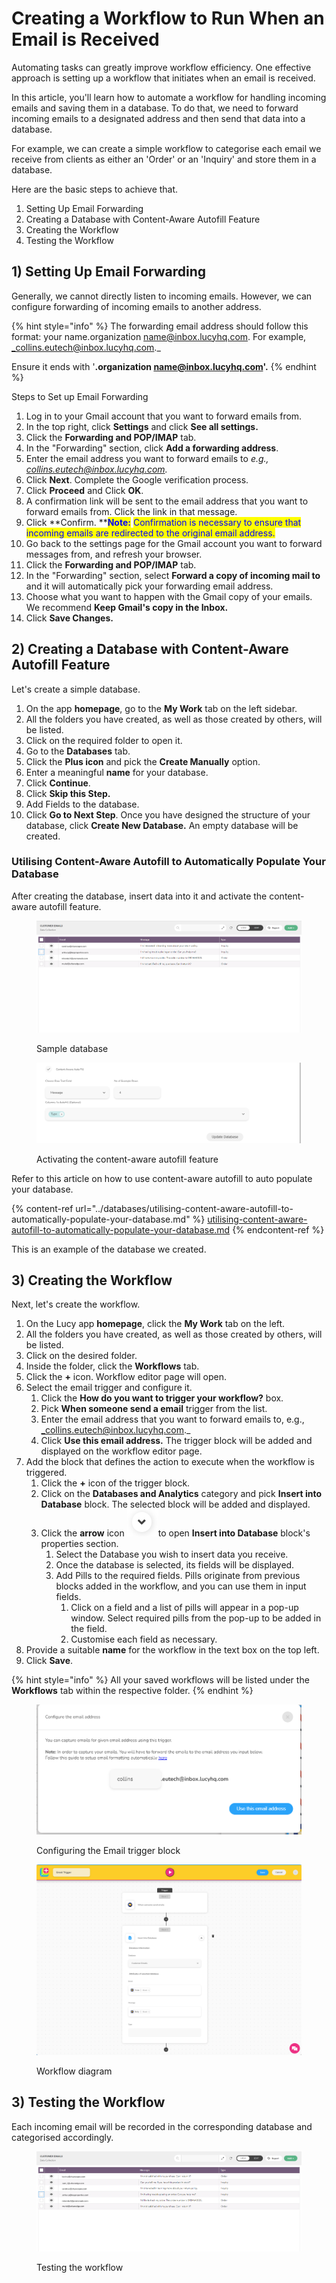 # Creating a Workflow to Run When an Email is Received

Automating tasks can greatly improve workflow efficiency. One effective approach is setting up a workflow that initiates when an email is received.

In this article, you'll learn how to automate a workflow for handling incoming emails and saving them in a database. To do that, we need to forward incoming emails to a designated address and then send that data into a database.

For example, we can create a simple workflow to categorise each email we receive from clients as either an 'Order' or an 'Inquiry' and store them in a database.

Here are the basic steps to achieve that.

1. Setting Up Email Forwarding
2. Creating a Database with Content-Aware Autofill Feature
3. Creating the Workflow
4. Testing the Workflow

## 1) Setting Up Email Forwarding

Generally, we cannot directly listen to incoming emails. However, we can configure forwarding of incoming emails to another address.&#x20;

{% hint style="info" %}
The forwarding email address should follow this format: your name.organization name@inbox.lucyhq.com. For example, _collins.eutech@inbox.lucyhq.com._

Ensure it ends with '**.organization name@inbox.lucyhq.com'.**
{% endhint %}

Steps to Set up Email Forwarding

1. Log in to your Gmail account that you want to forward emails from.
2. In the top right, click **Settings** and click **See all settings.**
3. Click the **Forwarding and POP/IMAP** tab.
4. In the "Forwarding" section, click **Add a forwarding address**.
5. Enter the email address you want to forward emails to _e.g., collins.eutech@inbox.lucyhq.com._
6. Click **Next**. Complete the Google verification process.&#x20;
7. Click **Proceed** and Click **OK**.
8. A confirmation link will be sent to the email address that you want to forward emails from. Click the link in that message.
9. Click **Confirm. **<mark style="color:blue;">**Note:**</mark> <mark style="color:blue;">Confirmation is necessary to ensure that incoming emails are redirected to the original email address.</mark>
10. Go back to the settings page for the Gmail account you want to forward messages from, and refresh your browser.
11. Click the **Forwarding and POP/IMAP** tab.
12. In the "Forwarding" section, select **Forward a copy of incoming mail to** and it will automatically pick your forwarding email address.
13. Choose what you want to happen with the Gmail copy of your emails. We recommend **Keep Gmail's copy in the Inbox.**
14. Click **Save Changes.**

## 2) Creating a Database with Content-Aware Autofill Feature

Let's create a simple database.

1. On the app **homepage**, go to the **My Work** tab on the left sidebar.
2. All the folders you have created, as well as those created by others, will be listed.
3. Click on the required folder to open it.
4. Go to the **Databases** tab.
5. Click the **Plus icon** and pick the **Create Manually** option.
6. Enter a meaningful **name** for your database.
7. Click **Continue**.
8. Click **Skip this Step.**
9. Add Fields to the database.
10. Click **Go to Next Step**. Once you have designed the structure of your database, click **Create New Database.** An empty database will be created.

### Utilising Content-Aware Autofill to Automatically Populate Your Database

After creating the database, insert data into it and activate the content-aware autofill feature.

<figure><img src="../.gitbook/assets/Database_1.png" alt=""><figcaption><p>Sample database</p></figcaption></figure>

<figure><img src="../.gitbook/assets/image (2).png" alt=""><figcaption><p>Activating the content-aware autofill feature</p></figcaption></figure>

Refer to this article on how to use content-aware autofill to auto populate your database.

{% content-ref url="../databases/utilising-content-aware-autofill-to-automatically-populate-your-database.md" %}
[utilising-content-aware-autofill-to-automatically-populate-your-database.md](../databases/utilising-content-aware-autofill-to-automatically-populate-your-database.md)
{% endcontent-ref %}

This is an example of the database we created.

## 3) Creating the Workflow

Next, let's create the workflow.

1. On the Lucy app **homepage**, click the **My Work** tab on the left.&#x20;
2. All the folders you have created, as well as those created by others, will be listed.&#x20;
3. Click on the desired folder.
4. Inside the folder, click the **Workflows** tab.
5. Click the **+** icon. Workflow editor page will open.
6. Select the email trigger and configure it.
   1. Click the **How do you want to trigger your workflow?** box.
   2. Pick **When someone send a email** trigger from the list.
   3. Enter the email address that you want to forward emails to, e.g., _collins.eutech@inbox.lucyhq.com._
   4. Click **Use this email address.** The trigger block will be added and displayed on the workflow editor page.
7. Add the block that defines the action to execute when the workflow is triggered.
   1. Click the **+** icon of the trigger block.
   2. Click on the **Databases and Analytics** category and pick **Insert into Database** block. The selected block will be added and displayed.
   3. Click the **arrow** icon ![](<../.gitbook/assets/image (11).png>)to open **Insert into Database** block's properties section.
      1. Select the Database you wish to insert data you receive.
      2. Once the database is selected, its fields will be displayed.
      3. Add Pills to the required fields. Pills originate from previous blocks added in the workflow, and you can use them in input fields.
         1. Click on a field and a list of pills will appear in a pop-up window. Select required pills from the pop-up to be added in the field.
         2. Customise each field as necessary.
8. Provide a suitable **name** for the workflow in the text box on the top left.
9. Click **Save**.

{% hint style="info" %}
All your saved workflows will be listed under the **Workflows** tab within the respective folder.
{% endhint %}

<figure><img src="../.gitbook/assets/image (4).png" alt=""><figcaption><p>Configuring the Email trigger block</p></figcaption></figure>

<figure><img src="../.gitbook/assets/Workflow created_1.png" alt=""><figcaption><p>Workflow diagram</p></figcaption></figure>



## 3) Testing the Workflow

Each incoming email will be recorded in the corresponding database and categorised accordingly.

<figure><img src="../.gitbook/assets/testing workflow.png" alt=""><figcaption><p>Testing the workflow</p></figcaption></figure>
